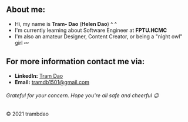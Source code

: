## About me:

- Hi, my name is **Tram- Dao** (**Helen Dao**) ^ ^
- I'm currently learning about Software Engineer at **FPTU.HCMC**
- I'm also an amateur Designer, Content Creator, or being a "night owl" girl 💤

## For more information contact me via: 	
  - **LinkedIn:** [Tram Dao](https://www.linkedin.com/in/helen-dao)
  - **Email:** tramdb1501@gmail.com

###### Grateful for your concern. Hope you're all safe and cheerful 😉 

&copy; 2021 trambdao

<!---
HelenDao1501/HelenDao1501 is a ✨ special ✨ repository because its `README.md` (this file) appears on your GitHub profile.
You can click the Preview link to take a look at your changes.
--->
